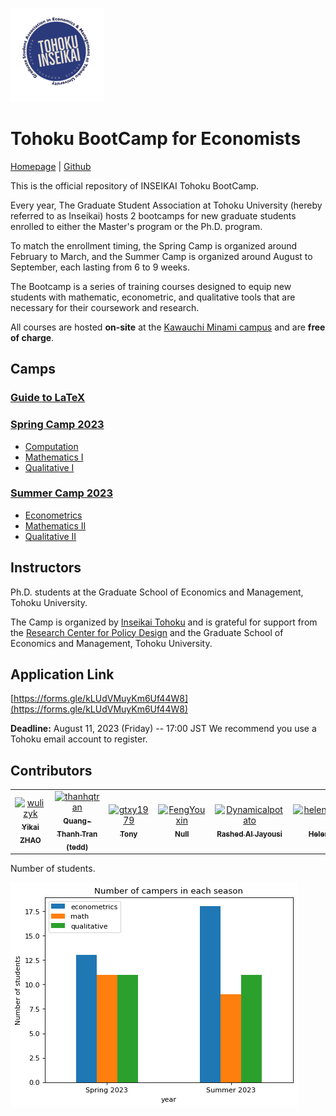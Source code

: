 ![](logo.png)

# Tohoku BootCamp for Economists 

[Homepage](https://thanhqtran.github.io/tohoku_bootcamp/) | [Github](https://github.com/thanhqtran/tohoku_bootcamp)

This is the official repository of INSEIKAI Tohoku BootCamp. 

Every year, The Graduate Student Association at Tohoku University (hereby referred to as Inseikai) hosts 2 bootcamps for new graduate students enrolled to either the Master's program or the Ph.D. program. 

To match the enrollment timing, the Spring Camp is organized around February to March, and the Summer Camp is organized around August to September, each lasting from 6 to 9 weeks. 

The Bootcamp is a series of training courses designed to equip new students with mathematic, econometric, and qualitative tools that are necessary for their coursework and research. 

All courses are hosted **on-site** at the [Kawauchi Minami campus](https://goo.gl/maps/CBEscMB3hzLt4Byo7) and are **free of charge**.


## Camps

### [Guide to LaTeX](https://github.com/thanhqtran/tohoku_bootcamp/tree/main/tex_guide)

### [Spring Camp 2023](https://github.com/thanhqtran/tohoku_bootcamp/tree/main/spring2023)

- [Computation](https://github.com/thanhqtran/tohoku_bootcamp/tree/main/spring2023/computation)
- [Mathematics I](https://github.com/thanhqtran/tohoku_bootcamp/tree/main/spring2023/math)
- [Qualitative I](https://github.com/thanhqtran/tohoku_bootcamp/tree/main/spring2023/qualitative)

### [Summer Camp 2023](https://github.com/thanhqtran/tohoku_bootcamp/tree/main/summer2023)

- [Econometrics](https://github.com/thanhqtran/tohoku_bootcamp/tree/main/summer2023/econometrics)
- [Mathematics II](https://github.com/thanhqtran/tohoku_bootcamp/tree/main/summer2023/math)
- [Qualitative II](https://github.com/thanhqtran/tohoku_bootcamp/tree/main/summer2023/qualitative)

## Instructors

Ph.D. students at the Graduate School of Economics and Management, Tohoku University.

The Camp is organized by [Inseikai Tohoku](inseikaitohoku.org) and is grateful for support from the [Research Center for Policy Design](https://www2.econ.tohoku.ac.jp/~PDesign/en.html) and the Graduate School of Economics and Management, Tohoku University.

## Application Link

[https://forms.gle/kLUdVMuyKm6Uf44W8](https://forms.gle/kLUdVMuyKm6Uf44W8)

**Deadline:** August 11, 2023 (Friday) -- 17:00 JST
We recommend you use a Tohoku email account to register.

## Contributors

<!-- readme: collaborators,contributors -start -->
<table>
<tr>
    <td align="center">
        <a href="https://github.com/wulizyk">
            <img src="https://avatars.githubusercontent.com/u/65752272?v=4" width="100;" alt="wulizyk"/>
            <br />
            <sub><b>Yikai ZHAO</b></sub>
        </a>
    </td>
    <td align="center">
        <a href="https://github.com/thanhqtran">
            <img src="https://avatars.githubusercontent.com/u/66583019?v=4" width="100;" alt="thanhqtran"/>
            <br />
            <sub><b>Quang-Thanh Tran (tedd)</b></sub>
        </a>
    </td>
    <td align="center">
        <a href="https://github.com/gtxy1979">
            <img src="https://avatars.githubusercontent.com/u/128568543?v=4" width="100;" alt="gtxy1979"/>
            <br />
            <sub><b>Tony</b></sub>
        </a>
    </td>
    <td align="center">
        <a href="https://github.com/FengYouxin">
            <img src="https://avatars.githubusercontent.com/u/130349225?v=4" width="100;" alt="FengYouxin"/>
            <br />
            <sub><b>Null</b></sub>
        </a>
    </td>
    <td align="center">
        <a href="https://github.com/Dynamicalpotato">
            <img src="https://avatars.githubusercontent.com/u/130369924?v=4" width="100;" alt="Dynamicalpotato"/>
            <br />
            <sub><b>Rashed Al Jayousi</b></sub>
        </a>
    </td>
    <td align="center">
        <a href="https://github.com/helensontheway0404">
            <img src="https://avatars.githubusercontent.com/u/141707243?v=4" width="100;" alt="helensontheway0404"/>
            <br />
            <sub><b>Helensontheway</b></sub>
        </a>
    </td></tr>
</table>
<!-- readme: collaborators,contributors -end -->

Number of students.

![](no_of_stu.png)
